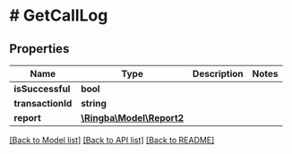 # # GetCallLog

## Properties

Name | Type | Description | Notes
------------ | ------------- | ------------- | -------------
**isSuccessful** | **bool** |  |
**transactionId** | **string** |  |
**report** | [**\Ringba\Model\Report2**](Report2.md) |  |

[[Back to Model list]](../../README.md#models) [[Back to API list]](../../README.md#endpoints) [[Back to README]](../../README.md)
